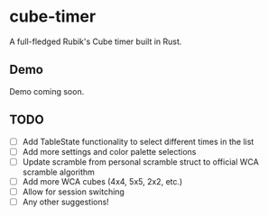 # cube-timer  
A full-fledged Rubik's Cube timer built in Rust.

## Demo

Demo coming soon.

## TODO
- [ ] Add TableState functionality to select different times in the list
- [ ] Add more settings and color palette selections
- [ ] Update scramble from personal scramble struct to official WCA scramble algorithm
- [ ] Add more WCA cubes (4x4, 5x5, 2x2, etc.)
- [ ] Allow for session switching
- [ ] Any other suggestions!
